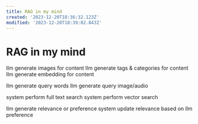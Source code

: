 ```yaml
---
title: RAG in my mind
created: '2023-12-20T18:36:32.123Z'
modified: '2023-12-20T18:39:02.843Z'
---
```


# RAG in my mind

llm generate images for content
llm generate tags & categories for content
llm generate embedding for content

llm generate query words
llm generate query image/audio

system perform full text search
system perform vector search

llm generate relevance or preference
system update relevance based on llm preference
